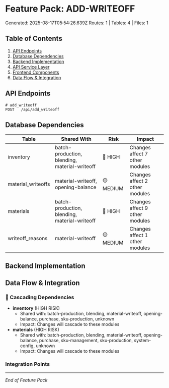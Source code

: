 # Feature Pack: ADD-WRITEOFF
Generated: 2025-08-17T05:54:26.639Z
Routes: 1 | Tables: 4 | Files: 1

## Table of Contents
1. [API Endpoints](#api-endpoints)
2. [Database Dependencies](#database-dependencies)
3. [Backend Implementation](#backend-implementation)
4. [API Service Layer](#api-service-layer)
5. [Frontend Components](#frontend-components)
6. [Data Flow & Integration](#data-flow--integration)

## API Endpoints
```
# add_writeoff
POST   /api/add_writeoff
```

## Database Dependencies
| Table | Shared With | Risk | Impact |
|-------|-------------|------|--------|
| inventory | batch-production, blending, material-writeoff | 🔴 HIGH | Changes affect 7 other modules |
| material_writeoffs | material-writeoff, opening-balance | 🟡 MEDIUM | Changes affect 2 other modules |
| materials | batch-production, blending, material-writeoff | 🔴 HIGH | Changes affect 9 other modules |
| writeoff_reasons | material-writeoff | 🟡 MEDIUM | Changes affect 1 other modules |

## Backend Implementation

## Data Flow & Integration
### 🔗 Cascading Dependencies
- **inventory** (HIGH RISK)
  - Shared with: batch-production, blending, material-writeoff, opening-balance, purchase, sku-production, unknown
  - Impact: Changes will cascade to these modules
- **materials** (HIGH RISK)
  - Shared with: batch-production, blending, material-writeoff, opening-balance, purchase, sku-management, sku-production, system-config, unknown
  - Impact: Changes will cascade to these modules

### Integration Points

---
*End of Feature Pack*